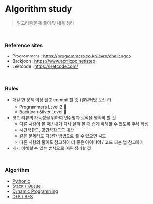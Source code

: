 # Algorithm study

> 알고리즘 문제 풀이 및 내용 정리

<br>

### Reference sites

- Programmers : https://programmers.co.kr/learn/challenges
- Backjoon : https://www.acmicpc.net/step 
- Leetcode : https://leetcode.com/

<br>

### Rules

- 매일 한 문제 이상 풀고 commit 할 것 (일일커밋 도전 ❕❗)
  - Programmers Level 2 🔺
  - Backjoon Silver Level  🔺
- 코드 리뷰의 가독성을 위하여 변수명과 로직을 명확히 할 것
  - 다른 사람이 볼 때 / 내가 다시 살펴 볼 때 쉽게 이해할 수 있도록 주석 작성
  - 시간복잡도, 공간복잡도도 계산
  - 같은 문제라도 다양한 방법으로 풀 수 있으면 시도
  - 다른 사람의 풀이도 참고하여 더 좋은 아이디어 / 코드 짜는 법 참고하기
- 내가 이해할 수 있는 방식으로 이론 정리할 것

<br>

### Algorithm

- [Pythonic](https://github.com/cgvvxx/algorithm_study/blob/master/docs/Pythonic.md)
- [Stack / Queue](https://github.com/cgvvxx/algorithm_study/blob/master/docs/Stack%26Queue.md)
- [Dynamic Programming](https://github.com/cgvvxx/algorithm_study/blob/master/docs/DP.md)
- [DFS / BFS](https://github.com/cgvvxx/algorithm_study/blob/master/docs/DFS%26BFS.md)
